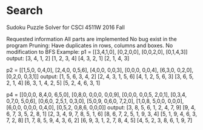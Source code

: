 # Search
Sudoku Puzzle Solver for CSCI 4511W 2016 Fall

Requested information
  All parts are implemented
  No bug exist in the program
  Pruning: Have duplicates in rows, columns and boxes.
  No modification to BFS
  Example: 
  p1 = [[3,4,1,0],
        [0,2,0,0],
        [0,0,2,0],
        [0,1,4,3]]
  output:
    [3, 4, 1, 2]
    [1, 2, 3, 4]
    [4, 3, 2, 1]
    [2, 1, 4, 3]

  p2 = [[1,5,0, 0,4,0],
        [2,4,0, 0,5,6],
        [4,0,0, 0,0,3],
        [0,0,0, 0,0,4],
        [6,3,0, 0,2,0],
        [0,2,0, 0,3,1]]
  output:
    [1, 5, 6, 3, 4, 2]
    [2, 4, 3, 1, 5, 6]
    [4, 1, 2, 5, 6, 3]
    [3, 6, 5, 2, 1, 4]
    [6, 3, 1, 4, 2, 5]
    [5, 2, 4, 6, 3, 1]
  
  p4 = [[0,0,0, 8,4,0, 6,5,0],
        [0,8,0, 0,0,0, 0,0,9],
        [0,0,0, 0,0,5, 2,0,1],
        [0,3,4, 0,7,0, 5,0,6],
        [0,6,0, 2,5,1, 0,3,0],
        [5,0,9, 0,6,0, 7,2,0],
        [1,0,8, 5,0,0, 0,0,0],
        [6,0,0, 0,0,0, 0,4,0],
        [0,5,2, 0,8,6, 0,0,0]]
  output:
    [3, 8, 5, 6, 1, 2, 4, 7, 9]
    [9, 4, 6, 7, 3, 5, 2, 8, 1]
    [2, 3, 4, 9, 7, 8, 5, 1, 6]
    [8, 6, 7, 2, 5, 1, 9, 3, 4]
    [5, 1, 9, 4, 6, 3, 7, 2, 8]
    [1, 7, 8, 5, 9, 4, 3, 6, 2]
    [6, 9, 3, 1, 2, 7, 8, 4, 5]
    [4, 5, 2, 3, 8, 6, 1, 9, 7]
